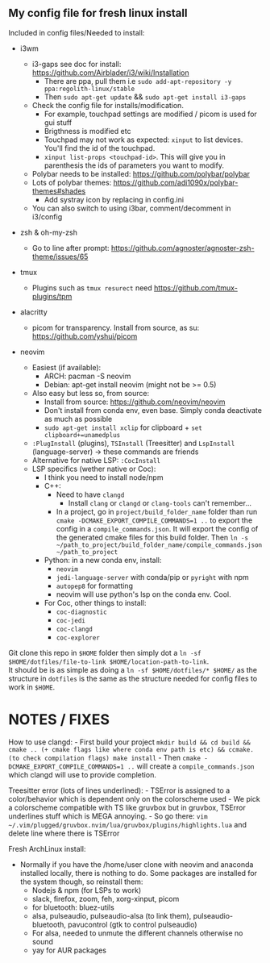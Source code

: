 ## My config file for fresh linux install

Included in config files/Needed to install:
- i3wm
    - i3-gaps see doc for install: https://github.com/Airblader/i3/wiki/Installation
        - There are ppa, pull them i.e `sudo add-apt-repository -y ppa:regolith-linux/stable`
        - Then `sudo apt-get update` && `sudo apt-get install i3-gaps`
    - Check the config file for installs/modification.
        - For example, touchpad settings are modified / picom is used for gui stuff
        - Brigthness is modified etc
        - Touchpad may not work as expected: `xinput` to list devices. You'll find the id of the touchpad.
        - `xinput list-props <touchpad-id>`. This will give you in parenthesis the ids of parameters you want to modify. 
    - Polybar needs to be installed: https://github.com/polybar/polybar
    - Lots of polybar themes: https://github.com/adi1090x/polybar-themes#shades
        - Add systray icon by replacing in config.ini
    - You can also switch to using i3bar, comment/decomment in i3/config

- zsh & oh-my-zsh
    - Go to line after prompt: https://github.com/agnoster/agnoster-zsh-theme/issues/65

- tmux
    - Plugins such as `tmux resurect` need https://github.com/tmux-plugins/tpm

- alacritty
    - picom for transparency. Install from source, as su: https://github.com/yshui/picom

- neovim
    - Easiest (if available): 
      - ARCH: pacman -S neovim
      - Debian: apt-get install neovim (might not be >= 0.5)
    - Also easy but less so, from source: 
      - Install from source: https://github.com/neovim/neovim
      - Don't install from conda env, even base. Simply conda deactivate as much as possible
      - `sudo apt-get install xclip` for clipboard + `set clipboard+=unamedplus`
    - `:PlugInstall` (plugins), `TSInstall` (Treesitter) and `LspInstall` (language-server) -> these commands are friends
    - Alternative for native LSP: `:CocInstall`
    - LSP specifics (wether native or Coc):
        - I think you need to install node/npm
        - C++:
            - Need to have `clangd`
                - Install `clang` or `clangd` or `clang-tools` can't remember...
            - In a project, go in `project/build_folder_name` folder than run `cmake -DCMAKE_EXPORT_COMPILE_COMMANDS=1 ..` to export the
                config in a `compile_commands.json`. It will export the config of the generated cmake files for this build folder.
                Then `ln -s ~/path_to_project/build_folder_name/compile_commands.json ~/path_to_project`
        - Python: in a new conda env, install:
            - `neovim`
            - `jedi-language-server` with conda/pip or `pyright` with npm
            - `autopep8` for formatting
            - neovim will use python's lsp on the conda env. Cool.
        - For Coc, other things to install:
            - `coc-diagnostic`
            - `coc-jedi`
            - `coc-clangd`
            - `coc-explorer`

Git clone this repo in `$HOME` folder then simply dot a `ln -sf $HOME/dotfiles/file-to-link $HOME/location-path-to-link`.</br>
It should be is as simple as doing a `ln -sf $HOME/dotfiles/* $HOME/` as the structure in `dotfiles` is the same as the structure needed for config files to work in `$HOME`.

# NOTES / FIXES
How to use clangd:
    - First build your project `mkdir build && cd build && cmake .. (+ cmake flags like where conda env path is etc) && ccmake. (to check compilation flags) make install`
    - Then `cmake -DCMAKE_EXPORT_COMPILE_COMMANDS=1 ..` will create a `compile_commands.json` which clangd will use to provide completion.

Treesitter error (lots of lines underlined):
    - TSError is assigned to a color/behavior which is dependent only on the colorscheme used
    - We pick a colorscheme compatible with TS like gruvbox but in gruvbox, TSError underlines stuff which is MEGA annoying.
    - So go there: `vim ~/.vim/plugged/gruvbox.nvim/lua/gruvbox/plugins/highlights.lua` and delete line where there is TSError

Fresh ArchLinux install:
- Normally if you have the /home/user clone with neovim and anaconda installed locally, there is nothing to do. Some packages are installed for the system though, so reinstall them:
    - Nodejs & npm (for LSPs to work)
    - slack, firefox, zoom, feh, xorg-xinput, picom 
    - for bluetooth: bluez-utils
    - alsa, pulseaudio, pulseaudio-alsa (to link them), pulseaudio-bluetooth, pavucontrol (gtk to control pulseaudio)
    - For alsa, needed to unmute the different channels otherwise no sound
    - yay for AUR packages

